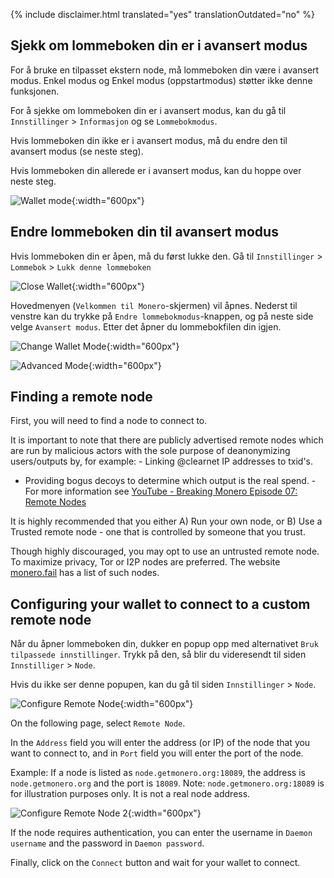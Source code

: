 {% include disclaimer.html translated="yes" translationOutdated="no" %}

## Sjekk om lommeboken din er i avansert modus

For å bruke en tilpasset ekstern node, må lommeboken din være i avansert
modus. Enkel modus og Enkel modus (oppstartmodus) støtter ikke denne
funksjonen.

For å sjekke om lommeboken din er i avansert modus, kan du gå til `Innstillinger` > `Informasjon` og se `Lommebokmodus`.

Hvis lommeboken din ikke er i avansert modus, må du endre den til avansert
modus (se neste steg).

Hvis lommeboken din allerede er i avansert modus, kan du hoppe over neste
steg.

![Wallet
mode](/img/resources/user-guides/en/remote_node/wallet_mode_info.avif){:width="600px"}

## Endre lommeboken din til avansert modus

Hvis lommeboken din er åpen, må du først lukke den. Gå til `Innstillinger` > `Lommebok` > `Lukk denne lommeboken`

![Close
Wallet](/img/resources/user-guides/en/remote_node/close_open_wallet.avif){:width="600px"}

Hovedmenyen (`Velkommen til Monero`-skjermen) vil åpnes. Nederst til venstre
kan du trykke på `Endre lommebokmodus`-knappen, og på neste side velge
`Avansert modus`. Etter det åpner du lommebokfilen din igjen.

![Change Wallet
Mode](/img/resources/user-guides/en/remote_node/change_wallet_mode.avif){:width="600px"}

![Advanced
Mode](/img/resources/user-guides/en/remote_node/advanced_mode.avif){:width="600px"}

## Finding a remote node

First, you will need to find a node to connect to.

It is important to note that there are publicly advertised remote nodes
which are run by malicious actors with the sole purpose of deanonymizing
users/outputs by, for example: - Linking @clearnet IP addresses to txid's.
- Providing bogus decoys to determine which output is the real spend.  - For
more information see [YouTube - Breaking Monero Episode 07: Remote
Nodes](https://www.youtube.com/watch?v=n6Bxp0k7Uqg)

It is highly recommended that you either A) Run your own node, or B) Use a
Trusted remote node - one that is controlled by someone that you trust.

Though highly discouraged, you may opt to use an untrusted remote node. To
maximize privacy, Tor or I2P nodes are preferred. The website
[monero.fail](https://monero.fail) has a list of such nodes.

## Configuring your wallet to connect to a custom remote node

Når du åpner lommeboken din, dukker en popup opp med alternativet `Bruk tilpassede innstillinger`. Trykk på den, så blir du videresendt til siden `Innstilliger` > `Node`.

Hvis du ikke ser denne popupen, kan du gå til siden `Innstillinger` > `Node`.

![Configure Remote
Node](/img/resources/user-guides/en/remote_node/remote_node_config.avif){:width="600px"}

On the following page, select `Remote Node`.

In the `Address` field you will enter the address (or IP) of the node that
you want to connect to, and in `Port` field you will enter the port of the
node.

Example: If a node is listed as `node.getmonero.org:18089`, the address is
`node.getmonero.org` and the port is `18089`. Note:
`node.getmonero.org:18089` is for illustration purposes only. It is not a
real node address.

![Configure Remote Node
2](/img/resources/user-guides/en/remote_node/remote_node_config-2.avif){:width="600px"}

If the node requires authentication, you can enter the username in `Daemon
username` and the password in `Daemon password`.

Finally, click on the `Connect` button and wait for your wallet to connect.
